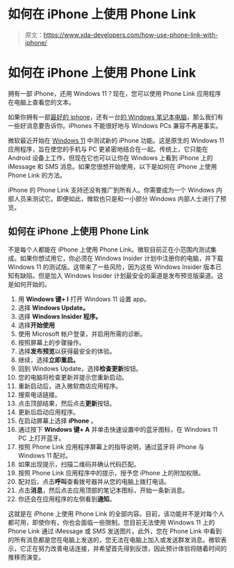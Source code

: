 # 如何在 iPhone 上使用 Phone Link

> 原文：<https://www.xda-developers.com/how-use-phone-link-with-iphone/>

# 如何在 iPhone 上使用 Phone Link

拥有一部 iPhone，还用 Windows 11？现在，您可以使用 Phone Link 应用程序在电脑上查看您的文本。

如果你拥有一部[最好的 iphone](https://www.xda-developers.com/best-iphone/)，还有一台[的 Windows 笔记本电脑](https://www.xda-developers.com/best-laptops/)，那么我们有一些好消息要告诉你。iPhones 不能很好地与 Windows PCs 兼容不再是事实。

微软最近开始在 [Windows 11](https://www.xda-developers.com/windows-11/) 中测试新的 iPhone 功能。这是原生的 Windows 11 应用程序，旨在使您的手机与 PC 更紧密地结合在一起。传统上，它只能在 Android 设备上工作，但现在它也可以让你在 Windows 上看到 iPhone 上的 iMessage 和 SMS 消息。如果您很想开始使用，以下是如何在 iPhone 上使用 Phone Link 的方法。

iPhone 的 Phone Link 支持还没有推广到所有人。你需要成为一个 Windows 内部人员来测试它。即便如此，微软也只是和一小部分 Windows 内部人士进行了预览。

## 如何在 iPhone 上使用 Phone Link

不是每个人都能在 iPhone 上使用 Phone Link。微软目前正在小范围内测试集成。如果你想试用它，你必须在 Windows Insider 计划中注册你的电脑，并下载 Windows 11 的测试版。这带来了一些风险，因为这些 Windows Insider 版本已知有缺陷。但是加入 Windows Insider 计划最安全的渠道是发布预览版渠道。这是如何开始的。

1.  用 **Windows 键+ I** 打开 Windows 11 设置 app。
2.  选择 **Windows Update。**
3.  选择 **Windows Insider 程序。**
4.  选择**开始使用**
5.  使用 Microsoft 帐户登录，并启用所需的诊断。
6.  按照屏幕上的步骤操作。
7.  选择**发布预览**以获得最安全的体验。
8.  继续，选择**立即重启。**
9.  回到 Windows Update，选择**检查更新**按钮。
10.  您的电脑将检查更新并提示您重新启动。
11.  重新启动后，进入微软商店应用程序。
12.  搜索电话链接。
13.  点击顶部结果，然后点击**更新**按钮。
14.  更新后启动应用程序。
15.  在启动屏幕上选择 **iPhone** 。
16.  通过按下 **Windows 键+ A** 并单击快速设置中的蓝牙图标，在 Windows 11 PC 上打开蓝牙。
17.  按照 Phone Link 应用程序屏幕上的指导说明，通过蓝牙将 iPhone 与 Windows 11 配对。
18.  如果出现提示，扫描二维码并确认代码匹配。
19.  按照 Phone Link 应用程序中的提示，授予您 iPhone 上的附加权限。
20.  配对后，点击**呼叫**查看拨号器并从您的电脑上拨打电话。
21.  点击**消息**，然后点击应用顶部的笔记本图标，开始一条新消息。
22.  你还会在应用程序的左侧看到**通知**。

这就是在 iPhone 上使用 Phone Link 的全部内容。目前，该功能并不是对每个人都可用，即使你有，你也会面临一些限制。您目前无法使用 Windows 11 上的 Phone Link 通过 iMessage 或 SMS 发送图片。此外，您在 Phone Link 中看到的所有消息都是您在电脑上发送的，您无法在电脑上加入或发送群发消息。微软表示，它正在努力改善电话连接，并希望首先得到反馈，因此预计体验将随着时间的推移而演变。